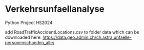 # Verkehrsunfaellanalyse
Python Project HS2024

add RoadTrafficAccidentLocations.csv to folder data which can be downloaded here: https://data.geo.admin.ch/ch.astra.unfaelle-personenschaeden_alle/
